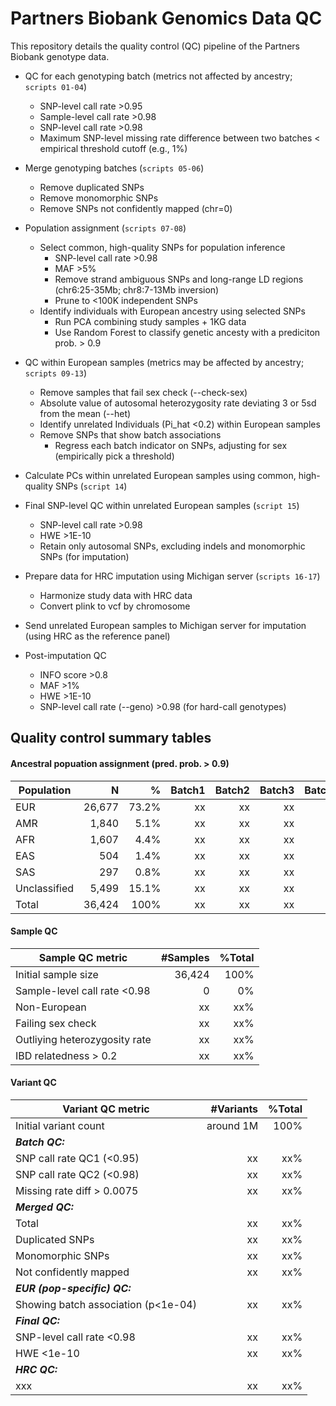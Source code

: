 # Partners Biobank Genomics Data QC

This repository details the quality control (QC) pipeline of the Partners Biobank genotype data. 


- QC for each genotyping batch (metrics not affected by ancestry; `scripts 01-04`)
	- SNP-level call rate >0.95
	- Sample-level call rate >0.98
	- SNP-level call rate >0.98
	- Maximum SNP-level missing rate difference between two batches < empirical threshold cutoff (e.g., 1%)

- Merge genotyping batches (`scripts 05-06`)
	- Remove duplicated SNPs
	- Remove monomorphic SNPs
	- Remove SNPs not confidently mapped (chr=0)

- Population assignment (`scripts 07-08`)
	- Select common, high-quality SNPs for population inference
		- SNP-level call rate >0.98
		- MAF >5%
		- Remove strand ambiguous SNPs and long-range LD regions (chr6:25-35Mb; chr8:7-13Mb inversion)
		- Prune to <100K independent SNPs
	- Identify individuals with European ancestry using selected SNPs
		- Run PCA combining study samples + 1KG data
		- Use Random Forest to classify genetic ancesty with a prediciton prob. > 0.9

- QC within European samples (metrics may be affected by ancestry; `scripts 09-13`)
	- Remove samples that fail sex check (--check-sex)
	- Absolute value of autosomal heterozygosity rate deviating 3 or 5sd from the mean (--het)
	- Identify unrelated Individuals (Pi_hat <0.2) within European samples
	- Remove SNPs that show batch associations
		- Regress each batch indicator on SNPs, adjusting for sex (empirically pick a threshold)

- Calculate PCs within unrelated European samples using common, high-quality SNPs (`script 14`)

- Final SNP-level QC within unrelated European samples (`script 15`)
	- SNP-level call rate >0.98
	- HWE >1E-10
	- Retain only autosomal SNPs, excluding indels and monomorphic SNPs (for imputation)

- Prepare data for HRC imputation using Michigan server (`scripts 16-17`)
	- Harmonize study data with HRC data
	- Convert plink to vcf by chromosome

- Send unrelated European samples to Michigan server for imputation (using HRC as the reference panel)

- Post-imputation QC
	- INFO score >0.8
	- MAF >1%
	- HWE >1E-10
	- SNP-level call rate (--geno) >0.98 (for hard-call genotypes)



## Quality control summary tables


#### Ancestral popuation assignment (pred. prob. > 0.9)

| Population  | N | % | Batch1 | Batch2 | Batch3 | Batch4 | Batch5 | Batch6 | Batch7 | Batch8 |
| ------------- | -------------: | -------------: | -------------: | -------------: | -------------: | -------------: | -------------: | -------------: | -------------: | -------------: |
| EUR  | 26,677  | 73.2%  | xx  | xx  | xx  | xx  | xx  | xx  | xx  | xx  |
| AMR  | 1,840  | 5.1%  | xx  | xx  | xx  | xx  | xx  | xx  | xx  | xx  |
| AFR  | 1,607  | 4.4%  | xx  | xx  | xx  | xx  | xx  | xx  | xx  | xx  |
| EAS  | 504  | 1.4%  | xx  | xx  | xx  | xx  | xx  | xx  | xx  | xx  |
| SAS  | 297  | 0.8%  | xx  | xx  | xx  | xx  | xx  | xx  | xx  | xx  |
| Unclassified  | 5,499  | 15.1%  | xx  | xx  | xx  | xx  | xx  | xx  | xx  | xx  |
| Total  | 36,424  | 100%  | xx  | xx  | xx  | xx  | xx  | xx  | xx  | xx  |


#### Sample QC

| Sample QC metric  | #Samples | %Total |
| ------------- | -------------: | -------------: |
| Initial sample size  |  36,424 | 100%  |
| Sample-level call rate <0.98  | 0  | 0%  |
| Non-European  | xx  | xx%  |
| Failing sex check  | xx  | xx%  |
| Outliying heterozygosity rate  | xx  | xx%  |
| IBD relatedness > 0.2  | xx  | xx%  |


#### Variant QC

| Variant QC metric  | #Variants | %Total |
| ------------- | -------------: | -------------: |
| Initial variant count | around 1M | 100% |
| **_Batch QC:_**  |   |   |
| SNP call rate QC1 (<0.95)  | xx  | xx%  |
| SNP call rate QC2 (<0.98)  | xx  | xx%  |
| Missing rate diff > 0.0075  | xx  | xx%  |
| **_Merged QC:_**  |   |   |
| Total  | xx  | xx%  |
| Duplicated SNPs  | xx  | xx%  |
| Monomorphic SNPs  | xx  | xx%  |
| Not confidently mapped  | xx  | xx%  |
| **_EUR (pop-specific) QC:_**  |   |   |
| Showing batch association (p<1e-04)  | xx  | xx%  |
| **_Final QC:_**  |   |   |
| SNP-level call rate <0.98  | xx  | xx%  |
| HWE <1e-10  | xx  | xx%  |
| **_HRC QC:_**  |   |   |
| xxx  | xx  | xx%  |




